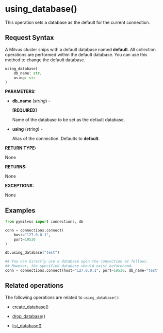 # using_database()

This operation sets a database as the default for the current connection.

## Request Syntax

A Milvus cluster ships with a default database named **default**. All collection operations are performed within the default database. You can use this method to change the default database.

```python
using_database(
    db_name: str,
    using: str
)
```

**PARAMETERS:**

- **db_name** (*string*) -

    **[REQUIRED]**

    Name of the database to be set as the default database.

- **using** (*string*) -

    Alias of the connection. Defaults to **default**.

**RETURN TYPE:**

None

**RETURNS:**

None

**EXCEPTIONS:**

None

## Examples

```python
from pymilvus import connections, db

conn = connections.connect(
    host="127.0.0.1", 
    port=19530
)

db.using_database("test")

## You can directly use a database upon the connection as follows.
## However, the specified database should exist beforehand.
conn = connections.connect(host="127.0.0.1", port=19530, db_name="test")
```

## Related operations

The following operations are related to `using_database()`:

- [create_database()](create_database.md)

- [drop_database()](drop_database.md)

- [list_database()](list_database.md)

